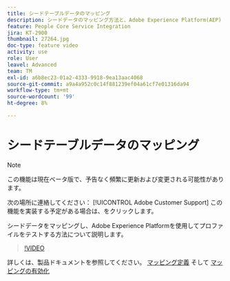 ```yaml
---
title: シードテーブルデータのマッピング
description: シードデータのマッピング方法と、Adobe Experience Platform(AEP) を使用したプロファイルのテスト方法について説明します
feature: People Core Service Integration
jira: KT-2900
thumbnail: 27264.jpg
doc-type: feature video
activity: use
role: User
leavel: Advanced
team: TM
exl-id: a6b8ec23-01a2-4333-9918-9ea13aac4068
source-git-commit: a9a4a952c0c14f881239ef04a61cf7e01316da94
workflow-type: tm+mt
source-wordcount: '99'
ht-degree: 8%

---
```


# シードテーブルデータのマッピング

>[!NOTE]
>
>この機能は現在ベータ版で、予告なく頻繁に更新および変更される可能性があります。
>
>次の場所に連絡してください： [!UICONTROL Adobe Customer Support] この機能を実装する予定がある場合は、をクリックします。

シードデータをマッピングし、Adobe Experience Platformを使用してプロファイルをテストする方法について説明します。

>[!VIDEO](https://video.tv.adobe.com/v/27264?quality=12&learn=on)

詳しくは、製品ドキュメントを参照してください。 [マッピング定義](https://experienceleague.adobe.com/docs/campaign-standard/using/integrating-with-adobe-cloud/adobe-experience-platform/data-connector/aep-mapping-definition.html) そして [マッピングの有効化](https://experienceleague.adobe.com/docs/campaign-standard/using/integrating-with-adobe-cloud/adobe-experience-platform/data-connector/aep-mapping-activation.html)
